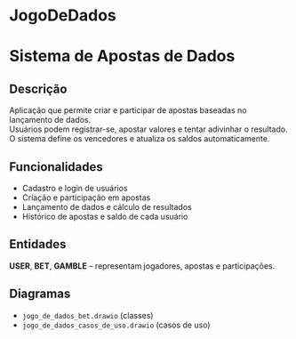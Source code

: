 # JogoDeDados
# Sistema de Apostas de Dados

## Descrição
Aplicação que permite criar e participar de apostas baseadas no lançamento de dados.  
Usuários podem registrar-se, apostar valores e tentar adivinhar o resultado.  
O sistema define os vencedores e atualiza os saldos automaticamente.

## Funcionalidades
- Cadastro e login de usuários  
- Criação e participação em apostas  
- Lançamento de dados e cálculo de resultados  
- Histórico de apostas e saldo de cada usuário

## Entidades
**USER**, **BET**, **GAMBLE** – representam jogadores, apostas e participações.

## Diagramas
- `jogo_de_dados_bet.drawio` (classes)  
- `jogo_de_dados_casos_de_uso.drawio` (casos de uso)
